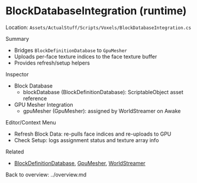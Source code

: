 # BlockDatabaseIntegration (runtime)

Location: `Assets/ActualStuff/Scripts/Voxels/BlockDatabaseIntegration.cs`

Summary
- Bridges `BlockDefinitionDatabase` to `GpuMesher`
- Uploads per-face texture indices to the face texture buffer
- Provides refresh/setup helpers

Inspector
- Block Database
	- blockDatabase (BlockDefinitionDatabase): ScriptableObject asset reference
- GPU Mesher Integration
	- gpuMesher (GpuMesher): assigned by WorldStreamer on Awake

Editor/Context Menu
- Refresh Block Data: re-pulls face indices and re-uploads to GPU
- Check Setup: logs assignment status and texture array info

Related
- [BlockDefinitionDatabase](block-definition-database.md), [GpuMesher](gpu-mesher.md), [WorldStreamer](world-streamer.md)

Back to overview: ../overview.md
